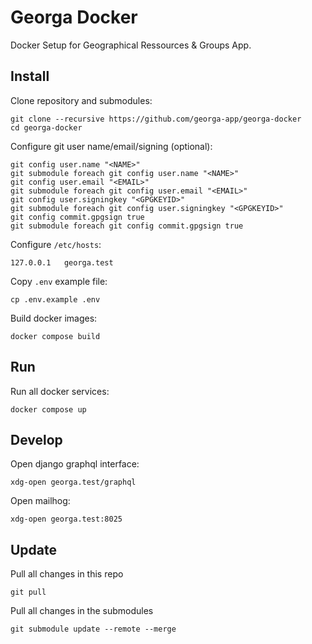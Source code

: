 # Georga Docker

Docker Setup for Geographical Ressources & Groups App.

## Install

Clone repository and submodules:

    git clone --recursive https://github.com/georga-app/georga-docker
    cd georga-docker

Configure git user name/email/signing (optional):

    git config user.name "<NAME>"
    git submodule foreach git config user.name "<NAME>"
    git config user.email "<EMAIL>"
    git submodule foreach git config user.email "<EMAIL>"
    git config user.signingkey "<GPGKEYID>"
    git submodule foreach git config user.signingkey "<GPGKEYID>"
    git config commit.gpgsign true
    git submodule foreach git config commit.gpgsign true

Configure `/etc/hosts`:

    127.0.0.1   georga.test

Copy `.env` example file:

    cp .env.example .env

Build docker images:

    docker compose build

## Run

Run all docker services:

    docker compose up

## Develop

Open django graphql interface:

    xdg-open georga.test/graphql

Open mailhog:

    xdg-open georga.test:8025

## Update

Pull all changes in this repo

    git pull

Pull all changes in the submodules

    git submodule update --remote --merge

